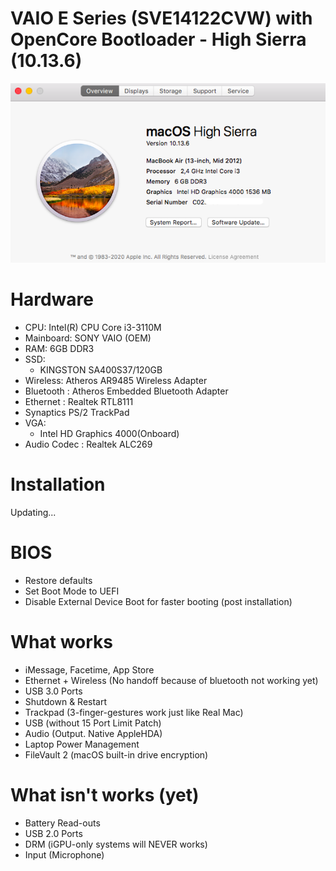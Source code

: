 # VAIO E Series (SVE14122CVW) with OpenCore Bootloader - High Sierra (10.13.6)
![SystemInfo](https://raw.githubusercontent.com/kpratama24/VAIO-E-Hackintosh/master/Screenshot/HighSierra/Overview.png)

# Hardware

- CPU: Intel(R) CPU Core i3-3110M
- Mainboard: SONY VAIO (OEM)
- RAM: 6GB DDR3 
- SSD:
    - KINGSTON SA400S37/120GB
- Wireless: Atheros AR9485 Wireless Adapter
- Bluetooth : Atheros Embedded Bluetooth Adapter
- Ethernet : Realtek RTL8111
- Synaptics PS/2 TrackPad
- VGA:
  - Intel HD Graphics 4000(Onboard)
- Audio Codec : Realtek ALC269
  
# Installation
 Updating...
# BIOS
 - Restore defaults
 - Set Boot Mode to UEFI
 - Disable External Device Boot for faster booting (post installation)

# What works
 - iMessage, Facetime, App Store
 - Ethernet + Wireless (No handoff because of bluetooth not working yet)
 - USB 3.0 Ports
 - Shutdown & Restart
 - Trackpad (3-finger-gestures work just like Real Mac)
 - USB (without 15 Port Limit Patch)
 - Audio (Output. Native AppleHDA)
 - Laptop Power Management
 - FileVault 2 (macOS built-in drive encryption)

# What isn't works (yet)
 - Battery Read-outs
 - USB 2.0 Ports
 - DRM (iGPU-only systems will NEVER works)
 - Input (Microphone)

